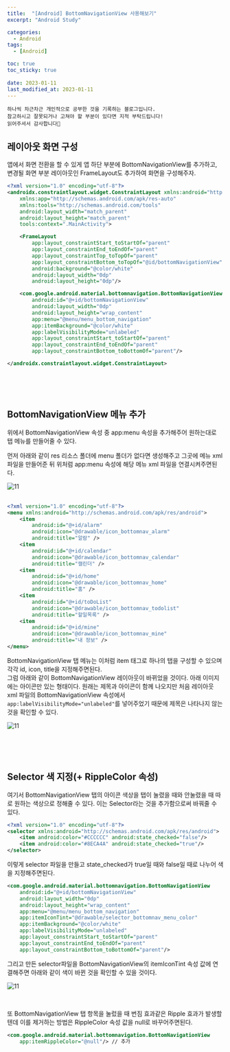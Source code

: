 ```yaml
---
title:  "[Android] BottomNavigationView 사용해보기" 
excerpt: "Android Study"

categories:
  - Android
tags:
  - [Android]

toc: true
toc_sticky: true
 
date: 2023-01-11
last_modified_at: 2023-01-11
---
```

```
하나씩 차근차근 개인적으로 공부한 것을 기록하는 블로그입니다.
참고하시고 잘못되거나 고쳐야 할 부분이 있다면 지적 부탁드립니다!
읽어주셔서 감사합니다🙂
```

## 레이아웃 화면 구성
앱에서 화면 전환을 할 수 있게 앱 하단 부분에 BottomNavigationView를 추가하고, 변경될 화면 부분 레이아웃인 FrameLayout도 추가하여 화면을 구성해주자.<br>

```xml
<?xml version="1.0" encoding="utf-8"?>
<androidx.constraintlayout.widget.ConstraintLayout xmlns:android="http://schemas.android.com/apk/res/android"
    xmlns:app="http://schemas.android.com/apk/res-auto"
    xmlns:tools="http://schemas.android.com/tools"
    android:layout_width="match_parent"
    android:layout_height="match_parent"
    tools:context=".MainActivity">

    <FrameLayout
        app:layout_constraintStart_toStartOf="parent"
        app:layout_constraintEnd_toEndOf="parent"
        app:layout_constraintTop_toTopOf="parent"
        app:layout_constraintBottom_toTopOf="@id/bottomNavigationView"
        android:background="@color/white"
        android:layout_width="0dp"
        android:layout_height="0dp"/>

    <com.google.android.material.bottomnavigation.BottomNavigationView
        android:id="@+id/bottomNavigationView"
        android:layout_width="0dp"
        android:layout_height="wrap_content"
        app:menu="@menu/menu_bottom_navigation"
        app:itemBackground="@color/white"
        app:labelVisibilityMode="unlabeled"
        app:layout_constraintStart_toStartOf="parent"
        app:layout_constraintEnd_toEndOf="parent"
        app:layout_constraintBottom_toBottomOf="parent"/>

</androidx.constraintlayout.widget.ConstraintLayout>
```
<br><br><br>

## BottomNavigationView 메뉴 추가

위에서 BottomNavigationView 속성 중 app:menu 속성을 추가해주어 원하는대로 탭 메뉴를 만들어줄 수 있다.<br>

먼저 아래와 같이 res 리소스 폴더에 menu 폴더가 없다면 생성해주고 그곳에 메뉴 xml 파일을 만들어준 뒤 위처럼 app:menu 속성에 해당 메뉴 xml 파일을 연결시켜주면된다.<br>

![11](https://user-images.githubusercontent.com/67769404/211826967-f5bfe211-356a-4d7b-a0e9-ffebf22efa59.png)<br><br>

```xml
<?xml version="1.0" encoding="utf-8"?>
<menu xmlns:android="http://schemas.android.com/apk/res/android">
    <item
        android:id="@+id/alarm"
        android:icon="@drawable/icon_bottomnav_alarm"
        android:title="알람" />
    <item
        android:id="@+id/calendar"
        android:icon="@drawable/icon_bottomnav_calendar"
        android:title="캘린더" />
    <item
        android:id="@+id/home"
        android:icon="@drawable/icon_bottomnav_home"
        android:title="홈" />
    <item
        android:id="@+id/toDoList"
        android:icon="@drawable/icon_bottomnav_todolist"
        android:title="할일목록" />
    <item
        android:id="@+id/mine"
        android:icon="@drawable/icon_bottomnav_mine"
        android:title="내 정보" />
</menu>
```

BottomNavigationView 탭 메뉴는 이처럼 item 태그로 하나의 탭을 구성할 수 있으며 각각 id, icon, title을 지정해주면된다.<br>
그럼 아래와 같이 BottomNavigationView 레이아웃이 바뀌었을 것이다. 아래 이미지에는 아이콘만 있는 형태이다. 원래는 제목과 아이콘이 함께 나오지만 처음 레이아웃 xml 파일의 BottomNavigationView 속성에서 `app:labelVisibilityMode="unlabeled"`를 넣어주었기 때문에 제목은 나타나지 않는 것을 확인할 수 있다.

![11](https://user-images.githubusercontent.com/67769404/211828490-ead9d423-c88c-4089-909e-1e9df4dcfda6.png)

<br><br><br>


## Selector 색 지정(+ RippleColor 속성)

여기서 BottomNavigationView 탭의 아이콘 색상을 탭이 눌렸을 때와 안눌렸을 때 따로 원하는 색상으로 정해줄 수 있다. 이는 Selector라는 것을 추가함으로써 바꿔줄 수 있다.

```xml
<?xml version="1.0" encoding="utf-8"?>
<selector xmlns:android="http://schemas.android.com/apk/res/android">
    <item android:color="#CCCCCC" android:state_checked="false"/>
    <item android:color="#8ECA4A" android:state_checked="true"/>
</selector>
```

이렇게 selector 파일을 만들고 state_checked가 true일 때와 false일 때로 나누어 색을 지정해주면된다.

```xml
<com.google.android.material.bottomnavigation.BottomNavigationView
    android:id="@+id/bottomNavigationView"
    android:layout_width="0dp"
    android:layout_height="wrap_content"
    app:menu="@menu/menu_bottom_navigation"
    app:itemIconTint="@drawable/selector_bottomnav_menu_color"
    app:itemBackground="@color/white"
    app:labelVisibilityMode="unlabeled"
    app:layout_constraintStart_toStartOf="parent"
    app:layout_constraintEnd_toEndOf="parent"
    app:layout_constraintBottom_toBottomOf="parent"/>
```

그리고 만든 selector파일을 BottomNavigationView의 itemIconTint 속성 값에 연결해주면 아래와 같이 색이 바뀐 것을 확인할 수 있을 것이다.

![11](https://user-images.githubusercontent.com/67769404/211835543-5692a0d6-c66f-42d1-aead-93c158c86bd1.png)

<br>

또 BottomNavigationView 탭 항목을 눌렀을 때 번짐 효과같은 Ripple 효과가 발생할텐데 이를 제거하는 방법은 RippleColor 속성 값을 null로 바꾸어주면된다.<br>
```xml
<com.google.android.material.bottomnavigation.BottomNavigationView
    app:itemRippleColor="@null"/> // 추가
```